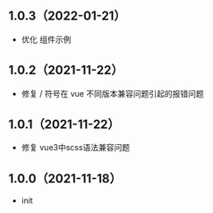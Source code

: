 ## 1.0.3（2022-01-21）
- 优化 组件示例
## 1.0.2（2021-11-22）
- 修复 / 符号在 vue 不同版本兼容问题引起的报错问题
## 1.0.1（2021-11-22）
- 修复 vue3中scss语法兼容问题
## 1.0.0（2021-11-18）
- init
